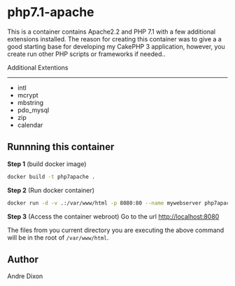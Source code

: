 # php7.1-apache #
This is a container contains Apache2.2 and PHP 7.1 with a few additional extensions installed. The reason for creating this container was to give a a good starting base for developing my CakePHP 3 application, however, you create run other PHP scripts or frameworks if needed..

Additional Extentions
___
- intl
- mcrypt
- mbstring
- pdo_mysql
- zip
- calendar

## Runnning this container

**Step 1** (build docker image)
```bash
docker build -t php7apache .
```
**Step 2** (Run docker container)
```bash
docker run -d -v .:/var/www/html -p 8080:80 --name mywebserver php7apache
```

**Step 3** (Access the container webroot)
Go to the url [http://localhost:8080](http://localhost:8080)

The files from you current directory you are executing the above command will be in the root of `/var/www/html`.


Author
----
Andre Dixon

